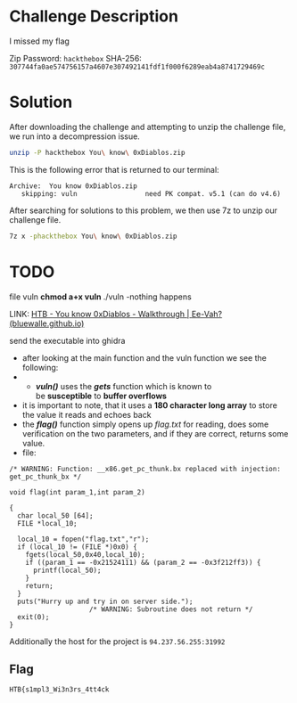# Challenge Description
I missed my flag

Zip Password: `hackthebox`
SHA-256: `307744fa0ae574756157a4607e307492141fdf1f000f6289eab4a8741729469c`
# Solution

After downloading the challenge and attempting to unzip the challenge file, we run into a decompression issue.

```bash
unzip -P hackthebox You\ know\ 0xDiablos.zip 
```

This is the following error that is returned to our terminal:
```text
Archive:  You know 0xDiablos.zip
   skipping: vuln                 need PK compat. v5.1 (can do v4.6)
```

After searching for solutions to this problem, we then use 7z to unzip our challenge file.

```bash
7z x -phackthebox You\ know\ 0xDiablos.zip
```


# TODO
file vuln
**chmod a+x vuln**
./vuln
-nothing happens

LINK: [HTB - You know 0xDiablos - Walkthrough | Ee-Vah? (bluewalle.github.io)](https://bluewalle.github.io/posts/walkthroughs/htb/beginner-track/you-know-0xdiablos/)

send the executable into ghidra
- after looking at the main function and the vuln function we see the following:
- - _**vuln()**_ uses the _**gets**_ function which is known to be **susceptible** to **buffer overflows**
- it is important to note, that it uses a **180 character long array** to store the value it reads and echoes back
- the _**flag()**_ function simply opens up _flag.txt_ for reading, does some verification on the two parameters, and if they are correct, returns some value.
- file:

```
/* WARNING: Function: __x86.get_pc_thunk.bx replaced with injection: get_pc_thunk_bx */

void flag(int param_1,int param_2)

{
  char local_50 [64];
  FILE *local_10;
  
  local_10 = fopen("flag.txt","r");
  if (local_10 != (FILE *)0x0) {
    fgets(local_50,0x40,local_10);
    if ((param_1 == -0x21524111) && (param_2 == -0x3f212ff3)) {
      printf(local_50);
    }
    return;
  }
  puts("Hurry up and try in on server side.");
                    /* WARNING: Subroutine does not return */
  exit(0);
}

```


Additionally the host for the project is `94.237.56.255:31992`
## Flag
`HTB{s1mpl3_Wi3n3rs_4tt4ck`
